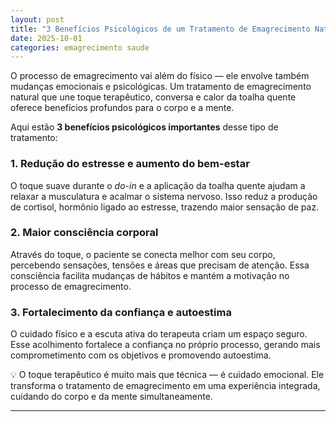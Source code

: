 ```yaml
---
layout: post
title: "3 Benefícios Psicológicos de um Tratamento de Emagrecimento Natural com Toque Terapêutico"
date: 2025-10-01
categories: emagrecimento saude
---
```


O processo de emagrecimento vai além do físico — ele envolve também mudanças emocionais e psicológicas. Um tratamento de emagrecimento natural que une toque terapêutico, conversa e calor da toalha quente oferece benefícios profundos para o corpo e a mente.  

Aqui estão **3 benefícios psicológicos importantes** desse tipo de tratamento:

### 1. Redução do estresse e aumento do bem-estar  
O toque suave durante o *do-in* e a aplicação da toalha quente ajudam a relaxar a musculatura e acalmar o sistema nervoso. Isso reduz a produção de cortisol, hormônio ligado ao estresse, trazendo maior sensação de paz.

### 2. Maior consciência corporal  
Através do toque, o paciente se conecta melhor com seu corpo, percebendo sensações, tensões e áreas que precisam de atenção. Essa consciência facilita mudanças de hábitos e mantém a motivação no processo de emagrecimento.

### 3. Fortalecimento da confiança e autoestima  
O cuidado físico e a escuta ativa do terapeuta criam um espaço seguro. Esse acolhimento fortalece a confiança no próprio processo, gerando mais comprometimento com os objetivos e promovendo autoestima.

💡 O toque terapêutico é muito mais que técnica — é cuidado emocional. Ele transforma o tratamento de emagrecimento em uma experiência integrada, cuidando do corpo e da mente simultaneamente.  

---


